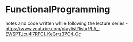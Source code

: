 # FunctionalProgramming
notes and code written while following the lecture series - https://www.youtube.com/playlist?list=PLA_-EWSPTJcu4i7RFCl_KeGrrz37C4_Oc
